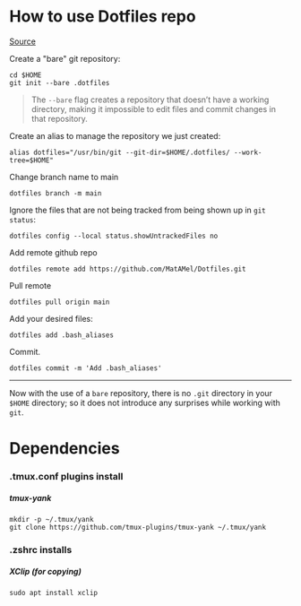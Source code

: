 # How to use Dotfiles repo

[Source](https://askubuntu.com/questions/1316229/is-it-bad-practice-to-git-init-in-the-home-directory-to-keep-track-of-dot-files)

Create a "bare" git repository:

```
cd $HOME
git init --bare .dotfiles
```

> The `--bare` flag creates a repository that doesn’t have a working directory, making it impossible to edit files and commit changes in that repository.

Create an alias to manage the repository we just created:
```
alias dotfiles="/usr/bin/git --git-dir=$HOME/.dotfiles/ --work-tree=$HOME"
```

Change branch name to main
```
dotfiles branch -m main
```

Ignore the files that are not being tracked from being shown up in `git status`:
```
dotfiles config --local status.showUntrackedFiles no
```

Add remote github repo
```
dotfiles remote add https://github.com/MatAMel/Dotfiles.git
```

Pull remote
```
dotfiles pull origin main
```

Add your desired files:
```
dotfiles add .bash_aliases
```

Commit.
```
dotfiles commit -m 'Add .bash_aliases'
```

---

Now with the use of a `bare` repository, there is no `.git` directory in your `$HOME` directory; so it does not introduce any surprises while working with `git`.


# Dependencies
### .tmux.conf plugins install

##### tmux-yank
```
mkdir -p ~/.tmux/yank 
git clone https://github.com/tmux-plugins/tmux-yank ~/.tmux/yank
```


### .zshrc installs

##### XClip (for copying)
```
sudo apt install xclip
```

